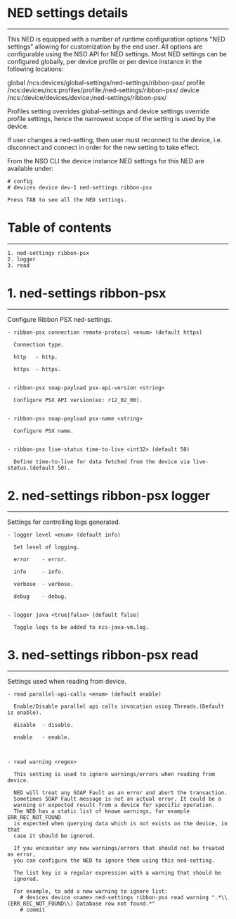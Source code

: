 # NED settings details
----------------------

  This NED is equipped with a number of runtime configuration options "NED settings" allowing for
  customization by the end user. All options are configurable using the NSO API for NED settings.
  Most NED settings can be configured globally, per device profile or per device instance in the
  following locations:

  global
    /ncs:devices/global-settings/ned-settings/ribbon-psx/
  profile
    /ncs:devices/ncs:profiles/profile:<name>/ned-settings/ribbon-psx/
  device
    /ncs:/device/devices/device:<name>/ned-settings/ribbon-psx/

  Profiles setting overrides global-settings and device settings override profile settings,
  hence the narrowest scope of the setting is used by the device.

  If user changes a ned-setting, then user must reconnect to the device, i.e.
  disconnect and connect in order for the new setting to take effect.

  From the NSO CLI the device instance NED settings for this NED are available under:

   ```
   # config
   # devices device dev-1 ned-settings ribbon-psx

   Press TAB to see all the NED settings.

   ```


# Table of contents
-------------------

  ```
  1. ned-settings ribbon-psx
  2. logger
  3. read
  ```


# 1. ned-settings ribbon-psx
----------------------------

  Configure Ribbon PSX ned-settings.


    - ribbon-psx connection remote-protocol <enum> (default https)

      Connection type.

      http   - http.

      https  - https.


    - ribbon-psx soap-payload psx-api-version <string>

      Configure PSX API version(ex: r12_02_00).


    - ribbon-psx soap-payload psx-name <string>

      Configure PSX name.


    - ribbon-psx live-status time-to-live <int32> (default 50)

      Define time-to-live for data fetched from the device via live-status.(default 50).


# 2. ned-settings ribbon-psx logger
-----------------------------------

  Settings for controlling logs generated.


    - logger level <enum> (default info)

      Set level of logging.

      error    - error.

      info     - info.

      verbose  - verbose.

      debug    - debug.


    - logger java <true|false> (default false)

      Toggle logs to be added to ncs-java-vm.log.


# 3. ned-settings ribbon-psx read
---------------------------------

  Settings used when reading from device.


    - read parallel-api-calls <enum> (default enable)

      Enable/Disable parallel api calls invocation using Threads.(Default is enable).

      disable  - disable.

      enable   - enable.



    - read warning <regex>

      This setting is used to ignore warnings/errors when reading from device.

      NED will treat any SOAP Fault as an error and abort the transaction.
      Sometimes SOAP Fault message is not an actual error. It could be a
      warning or expected result from a device for specific operation.
      The NED has a static list of known warnings, for example ERR_REC_NOT_FOUND
      is expected when querying data which is not exists on the device, in that
      case it should be ignored.

      If you encounter any new warnings/errors that should not be treated as error,
      you can configure the NED to ignore them using this ned-setting.

      The list key is a regular expression with a warning that should be
      ignored.

      For example, to add a new warning to ignore list:
        # devices device <name> ned-settings ribbon-psx read warning ".*\\(ERR_REC_NOT_FOUND\\) Database row not found.*"
        # commit


